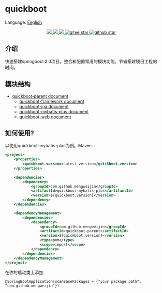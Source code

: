 # quickboot

Language: [English](README.md)

<p align="center">	
	<a target="_blank" href="https://search.maven.org/search?q=g:%22com.github.mengweijin%22%20AND%20a:%22quickboot-parent%22">
		<img src="https://img.shields.io/maven-central/v/com.github.mengweijin/quickboot-parent" />
	</a>
	<a target="_blank" href="https://github.com/mengweijin/quickboot/blob/master/LICENSE">
		<img src="https://img.shields.io/badge/license-Apache2.0-blue.svg" />
	</a>
	<a target="_blank" href="https://www.oracle.com/technetwork/java/javase/downloads/index.html">
		<img src="https://img.shields.io/badge/JDK-8+-green.svg" />
	</a>
	<a target="_blank" href="https://gitee.com/mengweijin/quickboot/stargazers">
		<img src="https://gitee.com/mengweijin/quickboot/badge/star.svg?theme=dark" alt='gitee star'/>
	</a>
	<a target="_blank" href='https://github.com/mengweijin/quickboot'>
		<img src="https://img.shields.io/github/stars/mengweijin/quickboot.svg?style=social" alt="github star"/>
	</a>
</p>

## 介绍
快速搭建springboot 2.0项目，整合和配置常用的模块功能，节省搭建项目工程的时间。

## 模块结构
- [quickboot-parent document](README.md)
    - [quickboot-framework document](doc/quickboot-framework.zh.md)
    - [quickboot-jpa document](doc/quickboot-jpa.zh.md)
    - [quickboot-mybatis-plus document](doc/quickboot-mybatis-plus.zh.md)
    - [quickboot-web document](doc/quickboot-web.zh.md)

## 如何使用? 
以使用quickboot-mybatis-plus为例。Maven: 
~~~~xml
<project>
    <properties>
        <quickboot.version>Latest version</quickboot.version>
    </properties>
    
    <dependencies>
        <dependency>
            <groupId>com.github.mengweijin</groupId>
            <artifactId>quickboot-mybatis-plus</artifactId>
            <version>${quickboot.version}</version>
        </dependency>
    </dependencies>

    <dependencyManagement>
		<dependencies>
			<dependency>
				<groupId>com.github.mengweijin</groupId>
				<artifactId>quickboot-parent</artifactId>
				<version>${quickboot.version}</version>
				<type>pom</type>
				<scope>import</scope>
			</dependency>
		</dependencies>
	</dependencyManagement>
</project>
~~~~

在你的启动类上添加: 
~~~~
@SpringBootApplication(scanBasePackages = {"your package path", "com.github.mengweijin"})
~~~~
